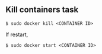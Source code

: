 ## Kill containers task

```
$ sudo docker kill <CONTAINER ID>
```

If restart,

```
$ sudo docker start <CONTAINER ID>
```
